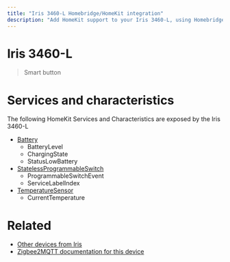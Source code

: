 ```yaml
---
title: "Iris 3460-L Homebridge/HomeKit integration"
description: "Add HomeKit support to your Iris 3460-L, using Homebridge, Zigbee2MQTT and homebridge-z2m."
---
```

<!---
This file has been GENERATED using src/docgen/docgen.ts
DO NOT EDIT THIS FILE MANUALLY!
-->
# Iris 3460-L
> Smart button


# Services and characteristics
The following HomeKit Services and Characteristics are exposed by
the Iris 3460-L

* [Battery](../../battery.md)
  * BatteryLevel
  * ChargingState
  * StatusLowBattery
* [StatelessProgrammableSwitch](../../action.md)
  * ProgrammableSwitchEvent
  * ServiceLabelIndex
* [TemperatureSensor](../../sensors.md)
  * CurrentTemperature


# Related
* [Other devices from Iris](../index.md#iris)
* [Zigbee2MQTT documentation for this device](https://www.zigbee2mqtt.io/devices/3460-L.html)